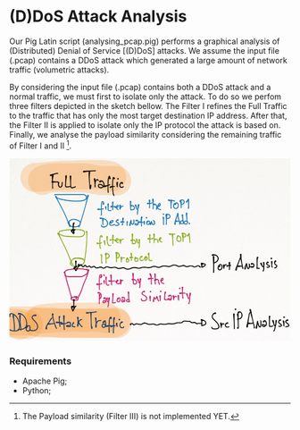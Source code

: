 # (D)DoS Attack Analysis
Our Pig Latin script (analysing_pcap.pig) performs a graphical analysis of (Distributed) Denial of Service [(D)DoS] attacks. We assume the input file (.pcap) contains a DDoS attack which generated a large amount of network traffic (volumetric attacks). 

By considering the input file (.pcap) contains both a DDoS attack and a normal traffic, we must first to isolate only the attack. To do so we perfom three filters depicted in the sketch bellow. The Filter I refines the Full Traffic to the traffic that has only the most target destination IP address. After that, the Filter II is applied to isolate only the IP protocol the attack is based on. Finally, we analyse the payload similarity considering the remaining traffic of Filter I and II [^1]. 

[^1]: The Payload similarity (Filter III) is not implemented YET.

![Sketch of Our Approach](data/sketch.png)

### Requirements
- Apache Pig;
- Python;
